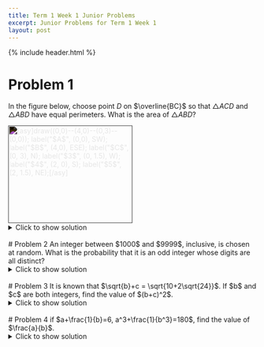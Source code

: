 ```yaml
---
title: Term 1 Week 1 Junior Problems
excerpt: Junior Problems for Term 1 Week 1
layout: post
---
```

{% include header.html %}

# Problem 1
In the figure below, choose point $D$ on $\overline{BC}$ so that $\triangle ACD$ and $\triangle ABD$ have equal perimeters. What is the area of $\triangle ABD$?

<img src="//latex.artofproblemsolving.com/5/3/e/53eb67d35ecca7ac6f68e8dff60b0eb5f3e4a602.png" class="latexcenter" alt="[asy]draw((0,0)--(4,0)--(0,3)--(0,0)); label(&quot;$A$&quot;, (0,0), SW); label(&quot;$B$&quot;, (4,0), ESE); label(&quot;$C$&quot;, (0, 3), N); label(&quot;$3$&quot;, (0, 1.5), W); label(&quot;$4$&quot;, (2, 0), S); label(&quot;$5$&quot;, (2, 1.5), NE);[/asy]" width="252" height="198" style="filter: invert(100%);">
<details>
<summary>Click to show solution</summary>

<h2>Solution 1</h2>
<img src="{{ site.baseurl }}/static/Screen_Shot_2022-02-06_at_6.20.08_pm.png" style="filter: invert(100%);">
<br>

<h2>Solution 2</h2>
<img src="{{ site.baseurl }}/static/Screen_Shot_2022-02-06_at_6.20.28_pm.png" style="filter: invert(100%);">
<br>

<h2>Solution 3</h2>
<img src="{{ site.baseurl }}/static/Screen_Shot_2022-02-06_at_6.20.45_pm.png" style="filter: invert(100%);">
<br>

<h2>Solution 4</h2>
<img src="{{ site.baseurl }}/static/Screen_Shot_2022-02-06_at_6.21.08_pm.png" style="filter: invert(100%);">
<br>

</details>
<br>
# Problem 2
An integer between $1000$ and $9999$, inclusive, is chosen at random. What is the probability that it is an odd integer whose digits are all distinct?
<details>
<summary>Click to show solution</summary>

<img src="{{ site.baseurl }}/static/Screen_Shot_2022-02-06_at_6.32.42_pm.png" style="filter: invert(100%);">

</details>
<br>
# Problem 3
It is known that $\sqrt{b}+c = \sqrt{10+2\sqrt{24}}$. If $b$ and $c$ are both integers, find the value of $(b+c)^2$.
<details>
<summary>Click to show solution</summary>

<img src="{{ site.baseurl }}/static/processed-1134ff20-31fc-4911-8aa2-72dfba4fb727_A8cLHaua.jpeg"><br>

</details>
<br>
# Problem 4
if $a+\frac{1}{b}=6, a^3+\frac{1}{b^3}=180$, find the value of $\frac{a}{b}$.
<details>
<summary>Click to show solution</summary>
<img src="{{ site.baseurl }}/static/processed-c335223a-6b7c-4202-8c31-72c5b5f5cdf1_fbsWDRZB.jpeg"><br>
<br>

</details>
